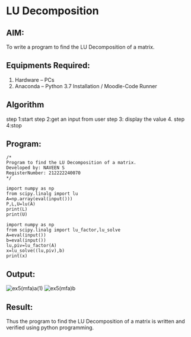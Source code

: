 # LU Decomposition 

## AIM:
To write a program to find the LU Decomposition of a matrix.

## Equipments Required:
1. Hardware – PCs
2. Anaconda – Python 3.7 Installation / Moodle-Code Runner

## Algorithm
step 1:start
step 2:get an input from user
step 3: display the value 4.
step 4:stop

## Program:
```
/*
Program to find the LU Decomposition of a matrix.
Developed by: NAVEEN S
RegisterNumber: 212222240070
*/

import numpy as np
from scipy.linalg import lu
A=np.array(eval(input()))
P,L,U=lu(A)
print(L)
print(U)

import numpy as np
from scipy.linalg import lu_factor,lu_solve
A=eval(input())
b=eval(input())
lu,piv=lu_factor(A)
x=lu_solve((lu,piv),b)
print(x)
```
## Output:
![ex5(mfa)a(1)](https://github.com/Naveensrinivasan07/LU-Decomposition/assets/119475891/f29aafbf-9447-4e6e-86c7-b80b1770857b)
![ex5(mfa)b](https://github.com/Naveensrinivasan07/LU-Decomposition/assets/119475891/efcd8744-00e7-4213-9aa3-a7b5f5528990)

## Result:
Thus the program to find the LU Decomposition of a matrix is written and verified using python programming.
